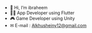 - 👋 Hi, I’m ibraheem
- 👩‍💻 App Developer using Flutter
- 🎮 Game Developer using Unity
- ✉ E-mail : Alkhusheiny12@gmail.com

<!---
ibraheem-kh/ibraheem-kh is a ✨ special ✨ repository because its `README.md` (this file) appears on your GitHub profile.
You can click the Preview link to take a look at your changes.
--->
